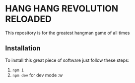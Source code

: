 # HANG HANG REVOLUTION RELOADED

This repository is for the greatest hangman game of all times

## Installation

To install this great piece of software just follow these steps:

1. `npm i`
2. `npm dev` for dev mode
:w
